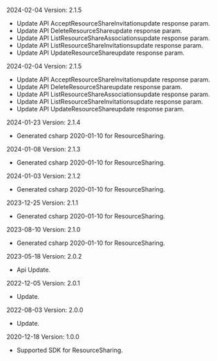 2024-02-04 Version: 2.1.5
- Update API AcceptResourceShareInvitationupdate response param.
- Update API DeleteResourceShareupdate response param.
- Update API ListResourceShareAssociationsupdate response param.
- Update API ListResourceShareInvitationsupdate response param.
- Update API UpdateResourceShareupdate response param.


2024-02-04 Version: 2.1.5
- Update API AcceptResourceShareInvitationupdate response param.
- Update API DeleteResourceShareupdate response param.
- Update API ListResourceShareAssociationsupdate response param.
- Update API ListResourceShareInvitationsupdate response param.
- Update API UpdateResourceShareupdate response param.


2024-01-23 Version: 2.1.4
- Generated csharp 2020-01-10 for ResourceSharing.

2024-01-08 Version: 2.1.3
- Generated csharp 2020-01-10 for ResourceSharing.

2024-01-03 Version: 2.1.2
- Generated csharp 2020-01-10 for ResourceSharing.

2023-12-25 Version: 2.1.1
- Generated csharp 2020-01-10 for ResourceSharing.

2023-08-10 Version: 2.1.0
- Generated csharp 2020-01-10 for ResourceSharing.

2023-05-18 Version: 2.0.2
- Api Update.

2022-12-05 Version: 2.0.1
- Update.

2022-08-03 Version: 2.0.0
- Update.

2020-12-18 Version: 1.0.0
- Supported SDK for ResourceSharing.

